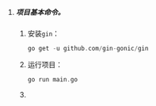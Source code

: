1. ##### 项目基本命令。

   1. 安装`gin`：

      ```c
      go get -u github.com/gin-gonic/gin
      ```

      

   2. 运行项目：

      ```c
      go run main.go
      ```

      

   3. 